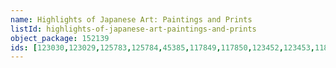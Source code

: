 ```yaml
---
name: Highlights of Japanese Art: Paintings and Prints
listId: highlights-of-japanese-art-paintings-and-prints
object_package: 152139
ids: [123030,123029,125783,125784,45385,117849,117850,123452,123453,118455,118456,7505,8747,122216,122215,118218,118219,8698,8697,8745,9603,8636,123099,37189,124238,130109,122148,122147,18571,18575,18574,18573,117152,117153,118395,96540,96539,96538,95015,96537,96536,96535,95013,96534,96533,96532,95014,96531,96530,96529,22412,121302,122162,122161,123455,118227,8665,10603,1602,99427,6613,122110,122109,4738,1391]
---
```


